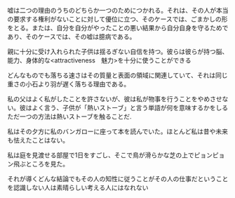 嘘は二つの理由のうちのどちらか一つのためにつかれる。それは、その人が本当の要求する権利がないことに対して優位に立つ、そのケースでは、ごまかしの形をとる。または、自分を自分がやったことの悪い結果から自分自身を守るためであり、そのケースでは、その嘘は臆病である。

親に十分に受け入れられた子供は揺るぎない自信を持つ。彼らは彼らが持つ脳、能力、身体的な<attractiveness　魅力>を十分に使うことができる

どんなものでも落ちる速さはその質量と表面の領域に関連していて、それは同じ重さの小石より羽が遅く落ちる理由である。

私の父はよく私がしたことを許さないが、彼は私が物事を行うことをやめさせない。彼はよく言う、子供が「熱いストーブ」と言う単語が何を意味するかをしるただ一つの方法は熱いストーブを触ることだ.

私はその夕方に私のバンガローに座って本を読んでいた。ほとんど私は昔や未来も怯えたことはない。

私は庭を見渡せる部屋で1日をすごし、そこで鳥が滑らかな芝の上でピョンピョン飛ぶところを見た。

それが導くどんな結論でもその人の知性に従うことがその人の仕事だということを認識しない人は素晴らしい考える人にはなれない
